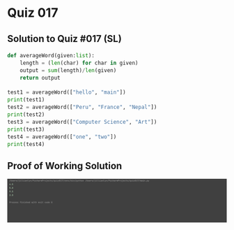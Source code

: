 # Quiz 017

## Solution to Quiz #017 (SL)

```.py
def averageWord(given:list):
    length = (len(char) for char in given)
    output = sum(length)/len(given)
    return output

test1 = averageWord(["hello", "main"])
print(test1)
test2 = averageWord(["Peru", "France", "Nepal"])
print(test2)
test3 = averageWord(["Computer Science", "Art"])
print(test3)
test4 = averageWord(["one", "two"])
print(test4)
```

## Proof of Working Solution

![](quiz017trial.png)
